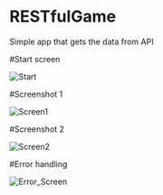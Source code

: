 # RESTfulGame
Simple app that gets the data from API

  #Start screen
  
  ![Start](https://user-images.githubusercontent.com/53970671/145245610-55a3f992-a8c4-4dd4-a224-aeb79acac7b3.png)


  #Screenshot 1
  
  ![Screen1](https://user-images.githubusercontent.com/53970671/145245641-0e67ad15-45fb-412b-a24e-77ff236cd016.png)


  #Screenshot 2
  
  ![Screen2](https://user-images.githubusercontent.com/53970671/145245648-1768856c-68c5-48c9-b3f2-95312cd44e9c.png)


  #Error handling
  
  ![Error_Screen](https://user-images.githubusercontent.com/53970671/145245657-043d37c9-8a0a-4eed-b723-899ffee4056b.png)

